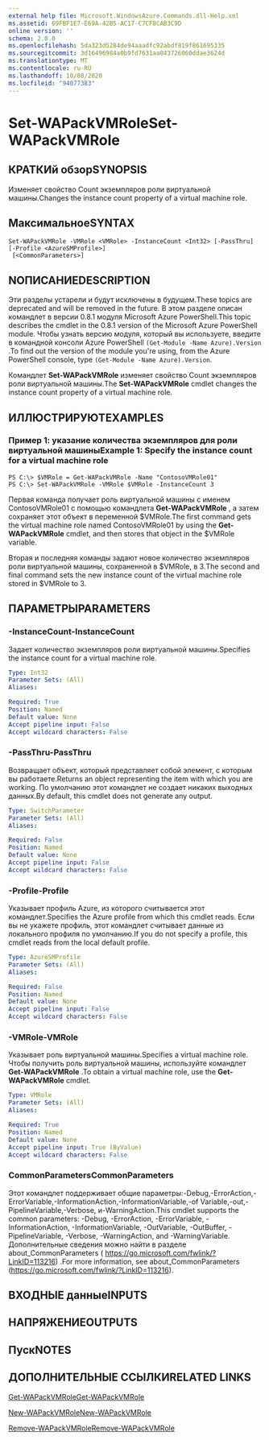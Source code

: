 ```yaml
---
external help file: Microsoft.WindowsAzure.Commands.dll-Help.xml
ms.assetid: 69FBF1E7-E69A-42B5-AC17-C7CF8CAB3C9D
online version: ''
schema: 2.0.0
ms.openlocfilehash: 5da323d5284de94aaadfc92abdf819f861695335
ms.sourcegitcommit: 3d16496984a0b9fd7631aa043726060ddae3624d
ms.translationtype: MT
ms.contentlocale: ru-RU
ms.lasthandoff: 10/08/2020
ms.locfileid: "94077383"
---
```

# <span data-ttu-id="69cb3-101">Set-WAPackVMRole</span><span class="sxs-lookup"><span data-stu-id="69cb3-101">Set-WAPackVMRole</span></span>

## <span data-ttu-id="69cb3-102">КРАТКИй обзор</span><span class="sxs-lookup"><span data-stu-id="69cb3-102">SYNOPSIS</span></span>
<span data-ttu-id="69cb3-103">Изменяет свойство Count экземпляров роли виртуальной машины.</span><span class="sxs-lookup"><span data-stu-id="69cb3-103">Changes the instance count property of a virtual machine role.</span></span>

## <span data-ttu-id="69cb3-104">Максимальное</span><span class="sxs-lookup"><span data-stu-id="69cb3-104">SYNTAX</span></span>

```
Set-WAPackVMRole -VMRole <VMRole> -InstanceCount <Int32> [-PassThru] [-Profile <AzureSMProfile>]
 [<CommonParameters>]
```

## <span data-ttu-id="69cb3-105">NОПИСАНИЕ</span><span class="sxs-lookup"><span data-stu-id="69cb3-105">DESCRIPTION</span></span>
<span data-ttu-id="69cb3-106">Эти разделы устарели и будут исключены в будущем.</span><span class="sxs-lookup"><span data-stu-id="69cb3-106">These topics are deprecated and will be removed in the future.</span></span>
<span data-ttu-id="69cb3-107">В этом разделе описан командлет в версии 0.8.1 модуля Microsoft Azure PowerShell.</span><span class="sxs-lookup"><span data-stu-id="69cb3-107">This topic describes the cmdlet in the 0.8.1 version of the Microsoft Azure PowerShell module.</span></span>
<span data-ttu-id="69cb3-108">Чтобы узнать версию модуля, который вы используете, введите в командной консоли Azure PowerShell `(Get-Module -Name Azure).Version` .</span><span class="sxs-lookup"><span data-stu-id="69cb3-108">To find out the version of the module you're using, from the Azure PowerShell console, type `(Get-Module -Name Azure).Version`.</span></span>

<span data-ttu-id="69cb3-109">Командлет **Set-WAPackVMRole** изменяет свойство Count экземпляров роли виртуальной машины.</span><span class="sxs-lookup"><span data-stu-id="69cb3-109">The **Set-WAPackVMRole** cmdlet changes the instance count property of a virtual machine role.</span></span>

## <span data-ttu-id="69cb3-110">ИЛЛЮСТРИРУЮТ</span><span class="sxs-lookup"><span data-stu-id="69cb3-110">EXAMPLES</span></span>

### <span data-ttu-id="69cb3-111">Пример 1: указание количества экземпляров для роли виртуальной машины</span><span class="sxs-lookup"><span data-stu-id="69cb3-111">Example 1: Specify the instance count for a virtual machine role</span></span>
```
PS C:\> $VMRole = Get-WAPackVMRole -Name "ContosoVMRole01"
PS C:\> Set-WAPackVMRole -VMRole $VMRole -InstanceCount 3
```

<span data-ttu-id="69cb3-112">Первая команда получает роль виртуальной машины с именем ContosoVMRole01 с помощью командлета **Get-WAPackVMRole** , а затем сохраняет этот объект в переменной $VMRole.</span><span class="sxs-lookup"><span data-stu-id="69cb3-112">The first command gets the virtual machine role named ContosoVMRole01 by using the **Get-WAPackVMRole** cmdlet, and then stores that object in the $VMRole variable.</span></span>

<span data-ttu-id="69cb3-113">Вторая и последняя команды задают новое количество экземпляров роли виртуальной машины, сохраненной в $VMRole, в 3.</span><span class="sxs-lookup"><span data-stu-id="69cb3-113">The second and final command sets the new instance count of the virtual machine role stored in $VMRole to 3.</span></span>

## <span data-ttu-id="69cb3-114">ПАРАМЕТРЫ</span><span class="sxs-lookup"><span data-stu-id="69cb3-114">PARAMETERS</span></span>

### <span data-ttu-id="69cb3-115">-InstanceCount</span><span class="sxs-lookup"><span data-stu-id="69cb3-115">-InstanceCount</span></span>
<span data-ttu-id="69cb3-116">Задает количество экземпляров роли виртуальной машины.</span><span class="sxs-lookup"><span data-stu-id="69cb3-116">Specifies the instance count for a virtual machine role.</span></span>

```yaml
Type: Int32
Parameter Sets: (All)
Aliases:

Required: True
Position: Named
Default value: None
Accept pipeline input: False
Accept wildcard characters: False
```

### <span data-ttu-id="69cb3-117">-PassThru</span><span class="sxs-lookup"><span data-stu-id="69cb3-117">-PassThru</span></span>
<span data-ttu-id="69cb3-118">Возвращает объект, который представляет собой элемент, с которым вы работаете.</span><span class="sxs-lookup"><span data-stu-id="69cb3-118">Returns an object representing the item with which you are working.</span></span>
<span data-ttu-id="69cb3-119">По умолчанию этот командлет не создает никаких выходных данных.</span><span class="sxs-lookup"><span data-stu-id="69cb3-119">By default, this cmdlet does not generate any output.</span></span>

```yaml
Type: SwitchParameter
Parameter Sets: (All)
Aliases:

Required: False
Position: Named
Default value: None
Accept pipeline input: False
Accept wildcard characters: False
```

### <span data-ttu-id="69cb3-120">-Profile</span><span class="sxs-lookup"><span data-stu-id="69cb3-120">-Profile</span></span>
<span data-ttu-id="69cb3-121">Указывает профиль Azure, из которого считывается этот командлет.</span><span class="sxs-lookup"><span data-stu-id="69cb3-121">Specifies the Azure profile from which this cmdlet reads.</span></span>
<span data-ttu-id="69cb3-122">Если вы не укажете профиль, этот командлет считывает данные из локального профиля по умолчанию.</span><span class="sxs-lookup"><span data-stu-id="69cb3-122">If you do not specify a profile, this cmdlet reads from the local default profile.</span></span>

```yaml
Type: AzureSMProfile
Parameter Sets: (All)
Aliases:

Required: False
Position: Named
Default value: None
Accept pipeline input: False
Accept wildcard characters: False
```

### <span data-ttu-id="69cb3-123">-VMRole</span><span class="sxs-lookup"><span data-stu-id="69cb3-123">-VMRole</span></span>
<span data-ttu-id="69cb3-124">Указывает роль виртуальной машины.</span><span class="sxs-lookup"><span data-stu-id="69cb3-124">Specifies a virtual machine role.</span></span>
<span data-ttu-id="69cb3-125">Чтобы получить роль виртуальной машины, используйте командлет **Get-WAPackVMRole** .</span><span class="sxs-lookup"><span data-stu-id="69cb3-125">To obtain a virtual machine role, use the **Get-WAPackVMRole** cmdlet.</span></span>

```yaml
Type: VMRole
Parameter Sets: (All)
Aliases:

Required: True
Position: Named
Default value: None
Accept pipeline input: True (ByValue)
Accept wildcard characters: False
```

### <span data-ttu-id="69cb3-126">CommonParameters</span><span class="sxs-lookup"><span data-stu-id="69cb3-126">CommonParameters</span></span>
<span data-ttu-id="69cb3-127">Этот командлет поддерживает общие параметры:-Debug,-ErrorAction,-ErrorVariable,-InformationAction,-InformationVariable,-of Variable,-out,-PipelineVariable,-Verbose, и-WarningAction.</span><span class="sxs-lookup"><span data-stu-id="69cb3-127">This cmdlet supports the common parameters: -Debug, -ErrorAction, -ErrorVariable, -InformationAction, -InformationVariable, -OutVariable, -OutBuffer, -PipelineVariable, -Verbose, -WarningAction, and -WarningVariable.</span></span> <span data-ttu-id="69cb3-128">Дополнительные сведения можно найти в разделе about_CommonParameters ( https://go.microsoft.com/fwlink/?LinkID=113216) .</span><span class="sxs-lookup"><span data-stu-id="69cb3-128">For more information, see about_CommonParameters (https://go.microsoft.com/fwlink/?LinkID=113216).</span></span>

## <span data-ttu-id="69cb3-129">ВХОДНЫЕ данные</span><span class="sxs-lookup"><span data-stu-id="69cb3-129">INPUTS</span></span>

## <span data-ttu-id="69cb3-130">НАПРЯЖЕНИЕ</span><span class="sxs-lookup"><span data-stu-id="69cb3-130">OUTPUTS</span></span>

## <span data-ttu-id="69cb3-131">Пуск</span><span class="sxs-lookup"><span data-stu-id="69cb3-131">NOTES</span></span>

## <span data-ttu-id="69cb3-132">ДОПОЛНИТЕЛЬНЫЕ ССЫЛКИ</span><span class="sxs-lookup"><span data-stu-id="69cb3-132">RELATED LINKS</span></span>

[<span data-ttu-id="69cb3-133">Get-WAPackVMRole</span><span class="sxs-lookup"><span data-stu-id="69cb3-133">Get-WAPackVMRole</span></span>](./Get-WAPackVMRole.md)

[<span data-ttu-id="69cb3-134">New-WAPackVMRole</span><span class="sxs-lookup"><span data-stu-id="69cb3-134">New-WAPackVMRole</span></span>](./New-WAPackVMRole.md)

[<span data-ttu-id="69cb3-135">Remove-WAPackVMRole</span><span class="sxs-lookup"><span data-stu-id="69cb3-135">Remove-WAPackVMRole</span></span>](./Remove-WAPackVMRole.md)


